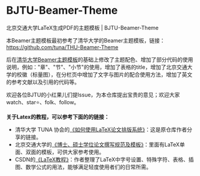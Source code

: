 # BJTU-Beamer-Theme
北京交通大学LaTeX生成PDF的主题模板 | BJTU-Beamer-Theme

本Beamer主题模板最初参考了清华大学的Beamer主题模板，链接：https://github.com/tuna/THU-Beamer-Theme

后在[清华大学Beamer主题模板]()的基础上修改了主题配色、增加了部分代码的使用说明，例如："章"、"节"、"小节"的使用，增加了表格的title，增加了北京交通大学的校徽（标量图），在分栏页中增加了文字与图片的配合使用方法，增加了英文的参考文献以及引用的代码等。

欢迎各位BJTU的小红果儿们提Issue，为本仓库提出宝贵的意见；欢迎大家watch、star⭐️、folk、follow。



**关于Latex的教程，可以参考下面的的链接：**

- 清华大学 TUNA 协会的[《如何使用LaTeX论文排版系统》](https://tuna.moe/event/2018/latex/)：这是原仓库作者分享的链接。
- 北京交通大学的[《博士、硕士学位论文撰写规范及模板》](https://gs.bjtu.edu.cn/cms/item/195.html)：里面有LaTeX单面、双面的模板，可供大家参考使用。
- CSDN的[《LaTeX教程》](https://blog.csdn.net/m0_38068876/category_10779337.html)：作者整理了LaTeX中字号设置、特殊字符、表格、插图、数学公式的用法，能够满足轻度使用者们的日常所需。

